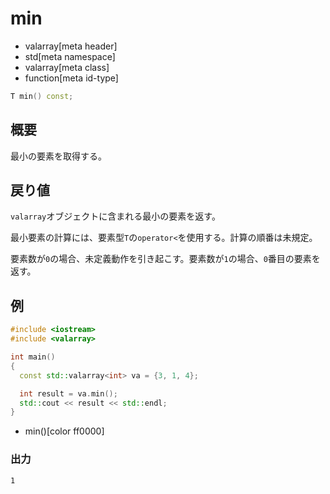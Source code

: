 # min
* valarray[meta header]
* std[meta namespace]
* valarray[meta class]
* function[meta id-type]

```cpp
T min() const;
```

## 概要
最小の要素を取得する。


## 戻り値
`valarray`オブジェクトに含まれる最小の要素を返す。

最小要素の計算には、要素型`T`の`operator<`を使用する。計算の順番は未規定。

要素数が`0`の場合、未定義動作を引き起こす。要素数が`1`の場合、`0`番目の要素を返す。


## 例
```cpp example
#include <iostream>
#include <valarray>

int main()
{
  const std::valarray<int> va = {3, 1, 4};

  int result = va.min();
  std::cout << result << std::endl;
}
```
* min()[color ff0000]

### 出力
```
1
```


